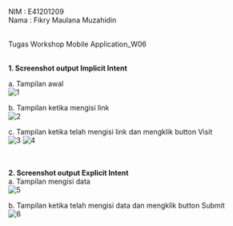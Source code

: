 NIM : E41201209 <br>
Nama : Fikry Maulana Muzahidin <br><br>

Tugas Workshop Mobile Application_W06 <br><br>


**1. Screenshot output Implicit Intent**

a. Tampilan awal <br>
![1](https://user-images.githubusercontent.com/75301621/137437704-3ac5e5be-ba6e-4f4e-80b7-defc3fec8471.png)

b. Tampilan ketika mengisi link <br>
![2](https://user-images.githubusercontent.com/75301621/137437708-b005c0c5-4785-4ff8-81f4-c1539effade1.png)

c. Tampilan ketika telah mengisi link dan mengklik button Visit<br>
![3](https://user-images.githubusercontent.com/75301621/137437709-0934b59e-d0d1-4ce6-8ad2-78f583decb2c.png)
![4](https://user-images.githubusercontent.com/75301621/137437713-8d7aaafa-97df-435d-946d-0a898b543baa.png)

<br><br>
**2. Screenshot output Explicit Intent** <br>
a. Tampilan mengisi data <br>
![5](https://user-images.githubusercontent.com/75301621/137437715-bc7ebc79-3d9a-4b23-9dcc-78aa0e31a2c8.png)

b. Tampilan ketika telah mengisi data dan mengklik button Submit<br>
![6](https://user-images.githubusercontent.com/75301621/137437718-7ea69db1-be21-4177-890b-d498af0e4785.png)
